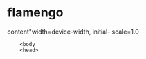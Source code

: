 # flamengo
<!DOCTYPE html>
<html>
       <head>
       <meta charset"UTF-8">
<meta name="viewport"> content"width=device-width, initial- scale=1.0
<litle= Alurabooks</litle>
<link rel="stylesheet" href="style.css "
       <body>

        <body
        <head>
